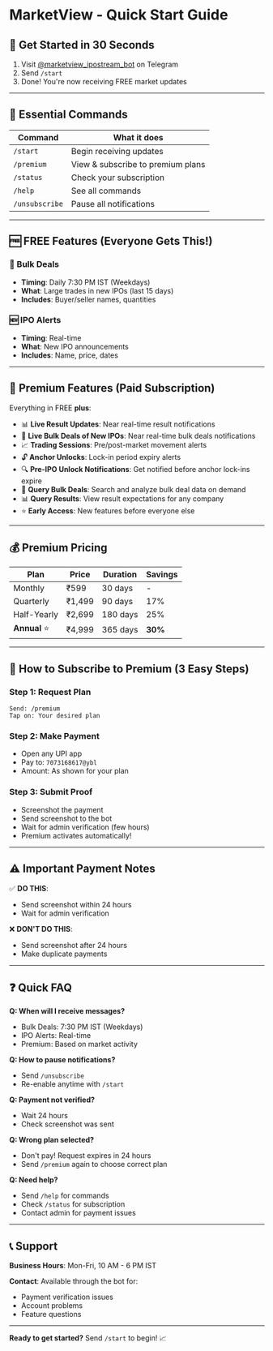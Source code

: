 # MarketView - Quick Start Guide

## 🚀 Get Started in 30 Seconds

1. Visit [@marketview_ipostream_bot](https://t.me/marketview_ipostream_bot) on Telegram
2. Send `/start`
3. Done! You're now receiving FREE market updates

---

## 📱 Essential Commands

| Command | What it does |
|---------|-------------|
| `/start` | Begin receiving updates |
| `/premium` | View & subscribe to premium plans |
| `/status` | Check your subscription |
| `/help` | See all commands |
| `/unsubscribe` | Pause all notifications |

---

## 🆓 FREE Features (Everyone Gets This!)

### 💼 Bulk Deals
- **Timing**: Daily 7:30 PM IST (Weekdays)
- **What**: Large trades in new IPOs (last 15 days)
- **Includes**: Buyer/seller names, quantities

### 🆕 IPO Alerts
- **Timing**: Real-time
- **What**: New IPO announcements
- **Includes**: Name, price, dates

---

## 💎 Premium Features (Paid Subscription)

Everything in FREE **plus**:

- 📊 **Live Result Updates**: Near real-time result notifications
- 💼 **Live Bulk Deals of New IPOs**: Near real-time bulk deals notifications
- 📈 **Trading Sessions**: Pre/post-market movement alerts
- 🔓 **Anchor Unlocks**: Lock-in period expiry alerts
- 🔍 **Pre-IPO Unlock Notifications**: Get notified before anchor lock-ins expire
- 💼 **Query Bulk Deals**: Search and analyze bulk deal data on demand
- 📊 **Query Results**: View result expectations for any company
- ⭐ **Early Access**: New features before everyone else

---

## 💰 Premium Pricing

| Plan | Price | Duration | Savings |
|------|-------|----------|---------|
| Monthly | ₹599 | 30 days | - |
| Quarterly | ₹1,499 | 90 days | 17% |
| Half-Yearly | ₹2,699 | 180 days | 25% |
| **Annual** ⭐ | ₹4,999 | 365 days | **30%** |

---

## 🔐 How to Subscribe to Premium (3 Easy Steps)

### Step 1: Request Plan
```
Send: /premium
Tap on: Your desired plan
```

### Step 2: Make Payment
- Open any UPI app
- Pay to: `7073168617@ybl`
- Amount: As shown for your plan

### Step 3: Submit Proof
- Screenshot the payment
- Send screenshot to the bot
- Wait for admin verification (few hours)
- Premium activates automatically!

---

## ⚠️ Important Payment Notes

✅ **DO THIS**:
- Send screenshot within 24 hours
- Wait for admin verification

❌ **DON'T DO THIS**:
- Send screenshot after 24 hours
- Make duplicate payments

---

## ❓ Quick FAQ

**Q: When will I receive messages?**
- Bulk Deals: 7:30 PM IST (Weekdays)
- IPO Alerts: Real-time
- Premium: Based on market activity

**Q: How to pause notifications?**
- Send `/unsubscribe`
- Re-enable anytime with `/start`

**Q: Payment not verified?**
- Wait 24 hours
- Check screenshot was sent

**Q: Wrong plan selected?**
- Don't pay! Request expires in 24 hours
- Send `/premium` again to choose correct plan

**Q: Need help?**
- Send `/help` for commands
- Check `/status` for subscription
- Contact admin for payment issues

---

## 📞 Support

**Business Hours**: Mon-Fri, 10 AM - 6 PM IST

**Contact**: Available through the bot for:
- Payment verification issues
- Account problems
- Feature questions

---

**Ready to get started?** Send `/start` to begin! 📈
